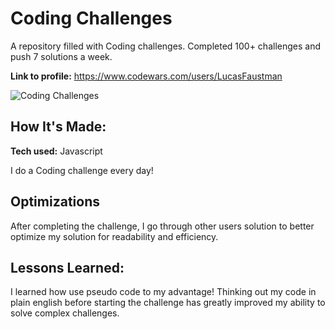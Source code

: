 # Coding Challenges
A repository filled with Coding challenges. Completed 100+ challenges and push 7 solutions a week.

**Link to profile:** https://www.codewars.com/users/LucasFaustman

![Coding Challenges](https://user-images.githubusercontent.com/99927513/178077184-18725e74-c4ca-4ba0-a246-ba68fadb3770.png)


## How It's Made:

**Tech used:** Javascript

I do a Coding challenge every day!

## Optimizations

After completing the challenge, I go through other users solution to better optimize my solution for readability and efficiency.

## Lessons Learned:

I learned how use pseudo code to my advantage! Thinking out my code in plain english before starting the challenge has greatly improved my ability to solve complex challenges.
